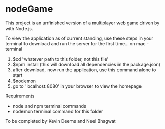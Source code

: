 # nodeGame
This project is an unfinished version of a multiplayer web game driven by with Node.js.

To view the application as of current standing, use these steps in your terminal to download and run the server for the first time... on mac - terminal
  1. $cd 'whatever path to this folder, not this file'
  2. $npm install (this will download all dependencies in the package.json)
  3. after download, now run the application, use this command alone to start
  4. $nodemon
  5. go to 'localhost:8080' in your browser to view the homepage

Requirements
  - node and npm terminal commands
  - nodemon terminal command for this folder

To be completed by Kevin Deems and Neel Bhagwat
